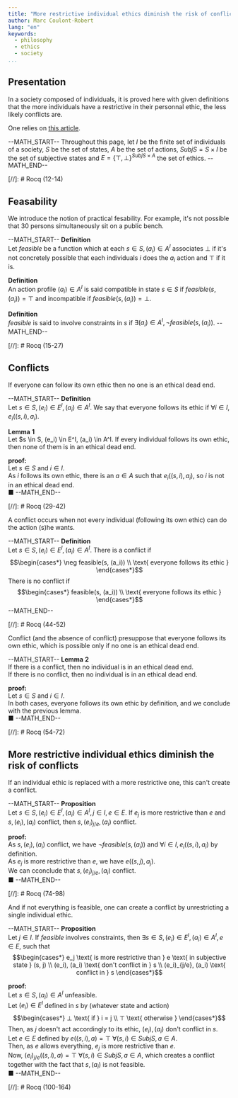 ```yaml
---
title: "More restrictive individual ethics diminish the risk of conflicts"
author: Marc Coulont-Robert
lang: "en"
keywords:
  - philosophy
  - ethics
  - society
...
```



## Presentation

In a society composed of individuals, it is proved here with given definitions that the more individuals have a restrictive in their personnal ethic, the less likely conflicts are.

One relies on [this article](https://leibnizproject.com/Articles/ethics_in_society.html).

--MATH_START--
Throughout this page, let $I$ be the finite set of individuals of a society, $S$ be the set of states, $A$ be the set of actions, $SubjS = S × I$ be the set of subjective states and $E = \{⊤, ⊥\}^{SubjS \times A}$ the set of ethics.
--MATH_END--

[//]: # Rocq (12-14)


## Feasability

We introduce the notion of practical fesability. For example, it's not possible that 30 persons simultaneously sit on a public bench.

--MATH_START--
$\mathbf{Definition}$\
Let $feasible$ be a function which at each $s \in S, (a_i) \in A^I$ associates $⊥$ if it's not concretely possible that each individuals $i$ does the $a_i$ action and $⊤$ if it is.

$\mathbf{Definition}$\
An action profile $(a_i) \in A^I$ is said compatible in state $s \in S$ if $feasible(s, (a_i)) = ⊤$ and incompatible if $feasible(s, (a_i)) = ⊥$.

$\mathbf{Definition}$\
$feasible$ is said to involve constraints in $s$ if $\exists (a_i) \in A^I, \neg feasible(s, (a_i))$.
--MATH_END--

[//]: # Rocq (15-27)


## Conflicts

If everyone can follow its own ethic then no one is an ethical dead end.

--MATH_START--
$\mathbf{Definition}$\
Let $s \in S, (e_i) \in E^I, (a_i) \in A^I$.
We say that everyone follows its ethic if $\forall i \in I, e_i((s, i), a_i)$.

$\mathbf{Lemma\text{ }1}$\
Let $s \in S, (e_i) \in E^I, (a_i) \in A^I.
If every individual follows its own ethic, then none of them is in an ethical dead end.

$\mathbf{proof:}$\
Let $s \in S$ and $i \in I$. \
As $i$ follows its own ethic, there is an $a \in A$ such that $e_i((s, i), a_i)$, so $i$ is not in an ethical dead end. \
■
--MATH_END--

[//]: # Rocq (29-42)

A conflict occurs when not every individual (following its own ethic) can do the action (s)he wants.

--MATH_START--
$\mathbf{Definition}$\
Let $s \in S, (e_i) \in E^I, (a_i) \in A^I$.
There is a conflict if
$$\begin{cases*}
  \neg feasible(s, (a_i)) \\
  \text{ everyone follows its ethic }
\end{cases*}$$
There is no conflict if
$$\begin{cases*}
  feasible(s, (a_i)) \\
  \text{ everyone follows its ethic }
\end{cases*}$$
--MATH_END--

[//]: # Rocq (44-52)

Conflict (and the absence of conflict) presuppose that everyone follows its own ethic, which is possible only if no one is an ethical dead end.

--MATH_START--
$\mathbf{Lemma\text{ }2}$\
If there is a conflict, then no individual is in an ethical dead end. \
If there is no conflict, then no individual is in an ethical dead end.

$\mathbf{proof:}$\
Let $s \in S$ and $i \in I$. \
In both cases, everyone follows its own ethic by definition, and we conclude with the previous lemma. \
■
--MATH_END--

[//]: # Rocq (54-72)


## More restrictive individual ethics diminish the risk of conflicts

If an individual ethic is replaced with a more restrictive one, this can't create a conflict.

--MATH_START--
$\mathbf{Proposition}$\
Let $s \in S, (e_i) \in E^I, (a_i) \in A^I, j \in I, e \in E$.
If $e_j$ is more restrictive than $e$ and $s, (e_i), (a_i)$ conflict, then $s, (e_i)_{j/e}, (a_i)$ conflict.

$\mathbf{proof:}$\
As $s, (e_i), (a_i)$ conflict, we have $\neg feasible(s, (a_i))$ and $\forall i \in I, e_i((s, i), a_i)$ by definition. \
As $e_j$ is more restrictive than $e$, we have $e((s, j), a_j)$. \
We can cconclude that $s, (e_i)_{j/e}, (a_i)$ conflict. \
■
--MATH_END--

[//]: # Rocq (74-98)

And if not everything is feasible, one can create a conflict by unrestricting a single individual ethic.

--MATH_START--
$\mathbf{Proposition}$\
Let $j \in I$.
If $feasible$ involves constraints, then $\exists s \in S, (e_i) \in E^I, (a_i) \in A^I, e \in E,$ such that
$$\begin{cases*}
  e_j \text{ is more restrictive than } e \text{ in subjective state } (s, j) \\
  (e_i), (a_i) \text{ don't conflict in } s \\
  (e_i)_{j/e}, (a_i) \text{ conflict in } s
\end{cases*}$$

$\mathbf{proof:}$\
Let $s \in S, (a_i) \in A^I$ unfeasible. \
Let $(e_i) \in E^I$ defined in $s$ by (whatever state and action)
$$\begin{cases*}
  ⊥ \text{ if } i = j \\
  ⊤ \text{ otherwise }
\end{cases*}$$
Then, as $j$ doesn't act accordingly to its ethic, $(e_i), (a_i)$ don't conflict in $s$. \
Let $e \in E$ defined by $e((s, i), a) = ⊤ \text{ } \forall (s, i) \in SubjS, a \in A$. \
Then, as $e$ allows everything, $e_j$ is more restrictive than $e$. \
Now, $(e_i)_{j/e}((s, i), a) = ⊤ \text{ } \forall (s, i) \in SubjS, a \in A$, which creates a conflict together with the fact that $s, (a_i)$ is not feasible. \
■
--MATH_END--

[//]: # Rocq (100-164)
